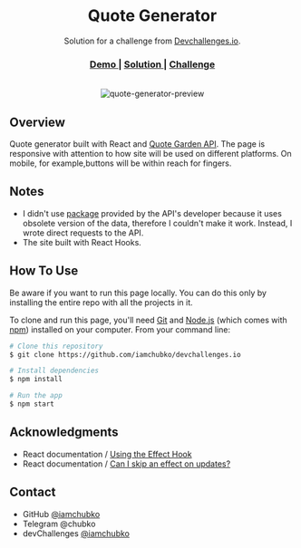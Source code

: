 <h1 align="center">Quote Generator</h1>

<div align="center">
   Solution for a challenge from  <a href="http://devchallenges.io" target="_blank">Devchallenges.io</a>.
</div>

<div align="center">
  <h3>
    <a href="https://devchallprojects.web.app/quote-generator/">
      Demo
    </a>
    <span> | </span>
    <a href="https://devchallenges.io/solutions/">
      Solution
    </a>
    <span> | </span>
    <a href="https://devchallenges.io/challenges/8Y3J4ucAMQpSnYTwwWW8">
      Challenge
    </a>
  </h3>
</div>
<br>
<div align="center">
  <img src='https://user-images.githubusercontent.com/56153711/110121748-d62e6880-7dcf-11eb-8aff-916c88865679.png' alt='quote-generator-preview'>
</div>

## Overview

Quote generator built with React and [Quote Garden API](https://github.com/pprathameshmore/QuoteGarden). The page is responsive with attention to how site will be used on different platforms. On mobile, for example,buttons will be within reach for fingers.

## Notes

 - I didn't use [package](https://github.com/pprathameshmore/QuoteGardenNPM) provided by the API's developer because it uses obsolete version of the data, therefore I couldn't make it work. Instead, I wrote direct requests to the API.
 - The site built with React Hooks.

## How To Use

Be aware if you want to run this page locally. You can do this only by installing the entire repo with all the projects in it.

To clone and run this page, you'll need [Git](https://git-scm.com) and [Node.js](https://nodejs.org/en/download/) (which comes with [npm](http://npmjs.com)) installed on your computer. From your command line:

```bash
# Clone this repository
$ git clone https://github.com/iamchubko/devchallenges.io

# Install dependencies
$ npm install

# Run the app
$ npm start
```

## Acknowledgments

- React documentation / [Using the Effect Hook](https://reactjs.org/docs/hooks-effect.html)
- React documentation / [Can I skip an effect on updates?](https://reactjs.org/docs/hooks-faq.html#is-it-safe-to-omit-functions-from-the-list-of-dependencies)

## Contact

- GitHub [@iamchubko](https://github.com/iamchubko)
- Telegram @chubko
- devChallenges [@iamchubko](https://devchallenges.io/portfolio/iamchubko)
